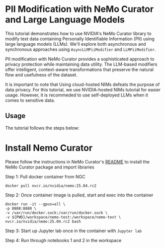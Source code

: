 # PII Modification with NeMo Curator and Large Language Models
This tutorial demonstrates how to use NVIDIA's NeMo Curator library to modify text data containing Personally Identifiable Information (PII) using large language models (LLMs). We'll explore both asynchronous and synchronous approaches using `AsyncLLMPiiModifier` and `LLMPiiModifier`.

PII modification with NeMo Curator provides a sophisticated approach to privacy protection while maintaining data utility. The LLM-based modifiers offer intelligent, context-aware transformations that preserve the natural flow and usefulness of the dataset.

It is important to note that Using cloud-hosted NIMs defeats the purpose of data privacy. For this tutorial, we use NVIDIA-hosted NIMs tutorial for easier usage. However, it is recommeded to use self-deployed LLMs when it comes to sensitive data.

## Usage

The tutorial follows the steps below:

# Install Nemo Curator
Please follow the instructions in NeMo Curator's [README](https://github.com/NVIDIA/NeMo-Curator/tree/main?tab=readme-ov-file#install-nemo-curator) to install the NeMo Curator package and import libraries

Step 1: Pull docker container from NGC
```
docker pull nvcr.io/nvidia/nemo:25.04.rc2

```
Step 2: Once container image is pulled, start and exec into the container

```
docker run -it --gpus=all \
-p 8888:8888 \
-v /var/run/docker.sock:/var/run/docker.sock \
-v ${PWD}/workspace/nemo-test:/workspace/nemo-test \
nvcr.io/nvidia/nemo:25.04.rc2 bash

```

Step 3: Start up Jupyter lab once in the container with `Jupyter lab`

Step 4: Run through notebooks 1 and 2 in the workspace
